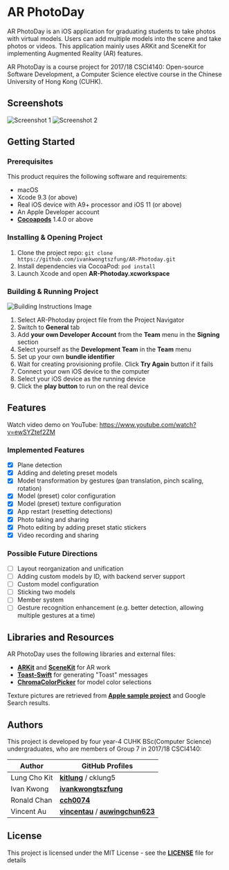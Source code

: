 # AR PhotoDay
AR PhotoDay is an iOS application for graduating students to take photos with virtual models. Users can add multiple models into the scene and take photos or videos. This application mainly uses ARKit and SceneKit for implementing Augmented Reality (AR) features.

AR PhotoDay is a course project for 2017/18 CSCI4140: Open-source Software Development, a Computer Science elective course in the Chinese University of Hong Kong (CUHK).

## Screenshots
![Screenshot 1](/readme/scr1.png)
![Screenshot 2](/readme/scr2.png)

## Getting Started
### Prerequisites
This product requires the following software and requirements:
* macOS
* Xcode 9.3 (or above)
* Real iOS device with A9+ processor and iOS 11 (or above)
* An Apple Developer account
* [**Cocoapods**](https://cocoapods.org/) 1.4.0 or above

### Installing & Opening Project
1. Clone the project repo: `git clone https://github.com/ivankwongtszfung/AR-Photoday.git`
1. Install dependencies via CocoaPod: `pod install`
1. Launch Xcode and open **AR-Photoday.xcworkspace**

### Building & Running Project
![Building Instructions Image](/readme/build1.png)
1. Select AR-Photoday project file from the Project Navigator
1. Switch to **General** tab
1. Add **your own Developer Account** from the **Team** menu in the **Signing** section
1. Select yourself as the **Development Team** in the **Team** menu
1. Set up your own **bundle identifier**
1. Wait for creating provisioning profile. Click **Try Again** button if it fails
1. Connect your own iOS device to the computer
1. Select your iOS device as the running device
1. Click the **play button** to run on the real device

## Features
Watch video demo on YouTube: https://www.youtube.com/watch?v=ewSYZtef2ZM

### Implemented Features
- [x] Plane detection
- [x] Adding and deleting preset models
- [x] Model transformation by gestures (pan translation, pinch scaling, rotation)
- [x] Model (preset) color configuration
- [x] Model (preset) texture configuration
- [x] App restart (resetting detections)
- [x] Photo taking and sharing
- [x] Photo editing by adding preset static stickers
- [x] Video recording and sharing

### Possible Future Directions
- [ ] Layout reorganization and unification
- [ ] Adding custom models by ID, with backend server support
- [ ] Custom model configuration
- [ ] Sticking two models
- [ ] Member system
- [ ] Gesture recognition enhancement (e.g. better detection, allowing multiple gestures at a time)

## Libraries and Resources
AR PhotoDay uses the following libraries and external files:
- [**ARKit**](https://developer.apple.com/arkit/) and [**SceneKit**](https://developer.apple.com/documentation/scenekit) for AR work
- [**Toast-Swift**](https://github.com/scalessec/Toast-Swift) for generating "Toast" messages
- [**ChromaColorPicker**](https://github.com/joncardasis/ChromaColorPicker) for model color selections

Texture pictures are retrieved from [**Apple sample project**](https://developer.apple.com/documentation/arkit/building_your_first_ar_experience) and Google Search results.

## Authors
This project is developed by four year-4 CUHK BSc(Computer Science) undergraduates, who are members of Group 7 in 2017/18 CSCI4140:

Author | GitHub Profiles
------ | ----------------
Lung Cho Kit | [**kitlung**](https://github.com/jokerlck) / cklung5
Ivan Kwong | [**ivankwongtszfung**](https://github.com/ivankwongtszfung)
Ronald Chan | [**cch0074**](https://github.com/cch0074)
Vincent Au | [**vincentau**](https://github.com/vincentau) / [**auwingchun623**](https://github.com/auwingchun623)

## License
This project is licensed under the MIT License - see the [**LICENSE**](/LICENSE) file for details
